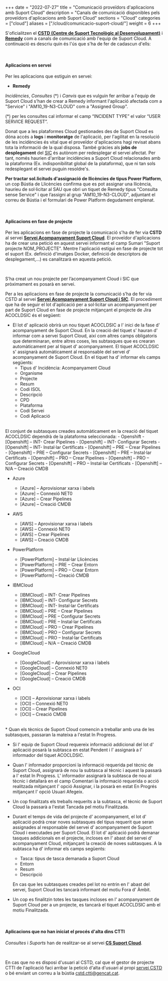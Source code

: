 +++
date        = "2022-07-27"
title       = "Comunicació proveïdors d'aplicacions amb Suport Cloud"
description = "Canals de comunicació disponibles pels proveïdors d'aplicacions amb Suport Cloud"
sections    = "Cloud"
categories  = ["cloud"]
aliases     = ["/cloud/comunicacio-suport-cloud/"]
weight      = 6
+++

S'oficialitzen el [**CSTD (Centre de Suport Tecnològic al Desenvolupament)**](https://cstd.ctti.gencat.cat/jiracstd) i [**Remedy**](https://pautic.gencat.cat/) com a canals de comunicació amb l'equip de Suport Cloud. A continuació es descriu quin és l'ús que s'ha de fer de cadascun d'ells:

<br/>

#### Aplicacions en servei

Per les aplicacions que estiguin en servei:

- **Remedy**

_Incidències_, _Consultes_ (*) i _Canvis_ que es vulguin fer arribar a l'equip de Suport Cloud s'han de crear a Remedy informant l'aplicació afectada com a "Service" i "AM10_19-N3-CLOUD" com a "Assigned Group".

(*) per les consultes cal informar el camp “INCIDENT TYPE” el valor “USER SERVICE REQUEST”.


<div class="message information">
Donat que a les plataformes Cloud gestionades des de Suport Cloud es dóna accés a <b>logs</b> i <b>monitoratge</b> de l'aplicació, per l'agilitat en la resolució de les incidències és vital que el proveïdor d'aplicacions hagi revisat abans tota la informació de la qual disposa. També gràcies als <b>jobs de desplegament</b> del <a href="http://canigo.ctti.gencat.cat/sic/">SIC</a> és autònom per redesplegar el servei afectat. Per tant, només haurien d'arribar incidències a Suport Cloud relacionades amb la plataforma (Ex. indisponibilitat global de la plataforma), que ni tan sols redesplegant el servei puguin resoldre's.
</div>

**Per tractar sol.licituds d'assignació de llicències de tipus Power Platform**, un cop Bústia de Llicències confirma que es pot assignar una llicència, hauríeu de sol·licitar al SAU que obri un tiquet de Remedy tipus "Consulta sense Service" i que l’assigni al grup "AM10_19-N3-CLOUD", adjuntant el correu de Bústia i el formulari de Power Platform degudament emplenat.

<br/>

#### Aplicacions en fase de projecte

Per les aplicacions en fase de projecte la comunicació s'ha de fer via **CSTD** al servei [**Servei Acompanyament Suport Cloud**](https://cstd.ctti.gencat.cat/jiracstd/browse/ACOCLD). El proveïdor d'aplicacions ha de crear una petició en aquest servei informant el camp Sumari "Suport projecte NOM_PROJECTE". Mentre l'aplicació estigui en fase de projecte tot el suport (Ex. definició d'imatges Docker, definició de descriptors de desplegament,...) es canalitzarà en aquesta petició.

<br/>

S’ha creat un nou projecte per l’acompanyament Cloud i SIC que pròximament es posarà en servei.

Per a les aplicacions en fase de projecte la comunicació s’ha de fer via CSTD al servei [**Servei Acompanyament Suport Cloud i SIC**](https://cstd.ctti.gencat.cat/jiracstd/browse/ACOCLDSIC). El procediment que ha de seguir el lot d'aplicació per a sol·licitar un acompanyament per part de Suport Cloud en fase de projecte mitjançant el projecte de Jira ACOCLDSIC és el següent:

* El lot d' aplicació obrirà un nou tiquet ACOCLDSIC a l' inici de la fase d' acompanyament de Suport Cloud. En la creació del tiquet s' hauran d' informar com a servei Suport Cloud, així com altres camps obligatoris que determinaran, entre altres coses, les subtasques que es crearan automàticament per al tiquet d' acompanyament. El tiquet ACOCLDSIC s' assignarà automàticament al responsable del servei d' acompanyament de Suport Cloud. En el tiquet ha d' informar els camps següents:
   - Tipus d' Incidència: Acompanyament Cloud
   - Organisme
   - Projecte
   - Resum
   - Codi ISOL
   - Descripció
   - CPD
   - Plataforma
   - Codi Servei
   - Codi Aplicació
<br/>
  El conjunt de subtasques creades automàticament en la creació del tiquet ACOCLDSIC dependrà de la plataforma seleccionada:
   - Openshift
      - [Openshift] – INT- Crear Pipelines
      - [Openshift] – INT- Configurar Secrets
      - [Openshift] – INT- Instal·lar Certificats
      - [Openshift] – PRE – Crear Pipelines
      - [Openshift] – PRE – Configurar Secrets
      - [Openshift] – PRE – Instal·lar Certificats
      - [Openshift] – PRO – Crear Pipelines
      - [Openshift] – PRO – Configurar Secrets
      - [Openshift] – PRO – Instal·lar Certificats
      - [Openshift] – N/A – Creació CMDB

   - Azure
      - [Azure] – Aprovisionar xarxa i labels
      - [Azure] – Connexió NET0
      - [Azure] – Crear Pipelines
      - [Azure] – Creació CMDB

   - AWS
      - [AWS] – Aprovisionar xarxa i labels
      - [AWS] – Connexió NET0
      - [AWS] – Crear Pipelines
      - [AWS] – Creació CMDB
  
   - PowerPlatform
      - [PowerPlatform] – Instal·lar Llicències
      - [PowerPlatform] – PRE – Crear Entorn
      - [PowerPlatform] – PRO – Crear Entorn 
      - [PowerPlatform] – Creació CMDB
    
   - IBMCloud
      - [IBMCloud] – INT- Crear Pipelines
      - [IBMCloud] – INT- Configurar Secrets
      - [IBMCloud] – INT- Instal·lar Certificats
      - [IBMCloud] – PRE – Crear Pipelines
      - [IBMCloud] – PRE – Configurar Secrets
      - [IBMCloud] – PRE – Instal·lar Certificats
      - [IBMCloud] – PRO – Crear Pipelines
      - [IBMCloud] – PRO – Configurar Secrets
      - [IBMCloud] – PRO – Instal·lar Certificats
      - [IBMCloud] – N/A – Creació CMDB
    
   - GoogleCloud
      - [GoogleCloud] – Aprovisionar xarxa i labels
      - [GoogleCloud] – Connexió NET0
      - [GoogleCloud] – Crear Pipelines
      - [GoogleCloud] – Creació CMDB

   - OCI
      - [OCI] – Aprovisionar xarxa i labels
      - [OCI] – Connexió NET0
      - [OCI] – Crear Pipelines
      - [OCI] – Creació CMDB
<br/>
* Quan els tècnics de Suport Cloud comencin a treballar amb una de les subtasques, passaran la mateixa a l'estat In Progress.

* Si l' equip de Suport Cloud requereix informació addicional del lot d' aplicació posarà la subtasca en estat Pendent i l' assignarà a l' informador del tiquet ACOCLDSIC.
  
* Quan l' informador proporcioni la informació requerida pel tècnic de Suport Cloud, assignarà de nou la subtasca al tècnic i aquest la passarà a l' estat In Progress. L' informador assignarà la subtasca de nou al tècnic i detallarà en el camp Comentari la informació requerida o acció realitzada mitjançant l' opció Assignar, i la posarà en estat En Progrés mitjançant l' opció Usuari Afegeix.

* Un cop finalitzats els treballs requerits a la subtasca, el tècnic de Suport Cloud la passarà a l'estat Tancada pel motiu Finalitzada.

* Durant el temps de vida del projecte d' acompanyament, el lot d' aplicació podrà crear noves subtasques del tipus requerit que seran assignades al responsable del servei d' acompanyament de Suport Cloud i executades per Suport Cloud. El lot d' aplicació podrà demanar tasques addicionals en el projecte, incloses en l' abast del servei d' acompanyament Cloud, mitjançant la creació de noves subtasques. A la subtasca ha d' informar els camps següents:
   - Tasca: tipus de tasca demanada a Suport Cloud
   - Entorn
   - Resum
   - Descripció

  En cas que les subtasques creades pel lot no entrin en l' abast del servei, Suport Cloud les tancarà informant del motiu 
  Fora d' Àmbit.
  
* Un cop es finalitzin totes les tasques incloses en l' acompanyament de Suport Cloud per a un projecte, es tancarà el tiquet ACOCLDSIC amb el motiu Finalitzada.

<br/>

#### Aplicacions que no han iniciat el procés d'alta dins CTTI

_Consultes_ i _Suports_ han de realitzar-se al servei [**CS Suport Cloud**](https://cstd.ctti.gencat.cat/jiracstd/browse/CLD).

<br/>

En cas que no es disposi d'usuari al CSTD, cal que el gestor de projecte CTTI de l'aplicació faci arribar la petició d'alta d'usuari al propi [servei CSTD](https://cstd.ctti.gencat.cat/jiracstd/browse/CSTD) o bé enviant un correu a la bústia [cstd.ctti@gencat.cat](mailto:cstd.ctti@gencat.cat).
